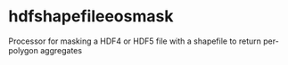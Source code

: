 # hdfshapefileeosmask
Processor for masking a HDF4 or HDF5 file with a shapefile to return per-polygon aggregates
